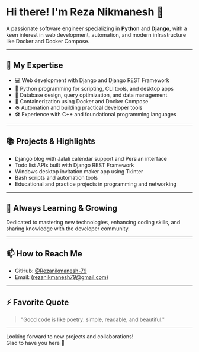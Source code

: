 # Hi there! I'm Reza Nikmanesh 👋

A passionate software engineer specializing in **Python** and **Django**, with a keen interest in web development, automation, and modern infrastructure like Docker and Docker Compose.

---

## 🚀 My Expertise

- 💻 Web development with Django and Django REST Framework  
- 🐍 Python programming for scripting, CLI tools, and desktop apps  
- 🧱 Database design, query optimization, and data management  
- 🐳 Containerization using Docker and Docker Compose  
- ⚙️ Automation and building practical developer tools  
- 🛠️ Experience with C++ and foundational programming languages  

---

## 📚 Projects & Highlights

- Django blog with Jalali calendar support and Persian interface  
- Todo list APIs built with Django REST Framework  
- Windows desktop invitation maker app using Tkinter  
- Bash scripts and automation tools  
- Educational and practice projects in programming and networking  

---

## 🌱 Always Learning & Growing

Dedicated to mastering new technologies, enhancing coding skills, and sharing knowledge with the developer community.

---

## 📫 How to Reach Me

- GitHub: [@Rezanikmanesh-79](https://github.com/Rezanikmanesh-79)  
- Email: (rezanikmanesh79@gmail.com)

---

## ⚡ Favorite Quote

> "Good code is like poetry: simple, readable, and beautiful."

---

Looking forward to new projects and collaborations!  
Glad to have you here 👏
